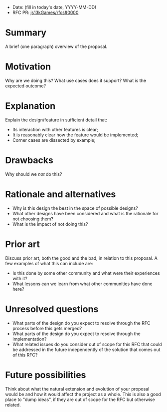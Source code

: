 - Date: (fill in today's date, YYYY-MM-DD)
- RFC PR: [js13kGames/rfcs#0000](https://github.com/js13kGames/rfcs/pull/0000)

# Summary
[summary]: #summary

A brief (one paragraph) overview of the proposal.


# Motivation
[motivation]: #motivation

Why are we doing this? What use cases does it support? What is the expected outcome?


# Explanation
[explanation]: #explanation

Explain the design/feature in sufficient detail that:

- Its interaction with other features is clear;
- It is reasonably clear how the feature would be implemented;
- Corner cases are dissected by example;


# Drawbacks
[drawbacks]: #drawbacks

Why should we *not* do this?


# Rationale and alternatives
[rationale-and-alternatives]: #rationale-and-alternatives

- Why is this design the best in the space of possible designs?
- What other designs have been considered and what is the rationale for not choosing them?
- What is the impact of not doing this?


# Prior art
[prior-art]: #prior-art

Discuss prior art, both the good and the bad, in relation to this proposal. A few examples of what this can include are:

- Is this done by some other community and what were their experiences with it?
- What lessons can we learn from what other communities have done here?


# Unresolved questions
[unresolved-questions]: #unresolved-questions

- What parts of the design do you expect to resolve through the RFC process before this gets merged?
- What parts of the design do you expect to resolve through the implementation?
- What related issues do you consider out of scope for this RFC that could be addressed in the future independently 
  of the solution that comes out of this RFC?


# Future possibilities
[future-possibilities]: #future-possibilities

Think about what the natural extension and evolution of your proposal would be and how it would affect the project 
as a whole. This is also a good place to "dump ideas", if they are out of scope for the RFC but otherwise related.
